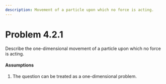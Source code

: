 ```yaml
---
description: Movement of a particle upon which no force is acting.
---
```


# Problem 4.2.1

Describe the one-dimensional movement of a particle upon which no force is acting.

#### Assumptions

1. The question can be treated as a one-dimensional problem.
